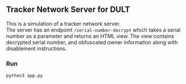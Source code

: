 ## Tracker Network Server for DULT

This is a simulation of a tracker network server.  
The server has an endpoint ```/serial-number-decrypt``` which
takes a serial number as a parameter and returns an HTML view.
The view contains decrypted serial number, and obfuscated owner information along with disablement instructions.

### Run

```python3 app.py```